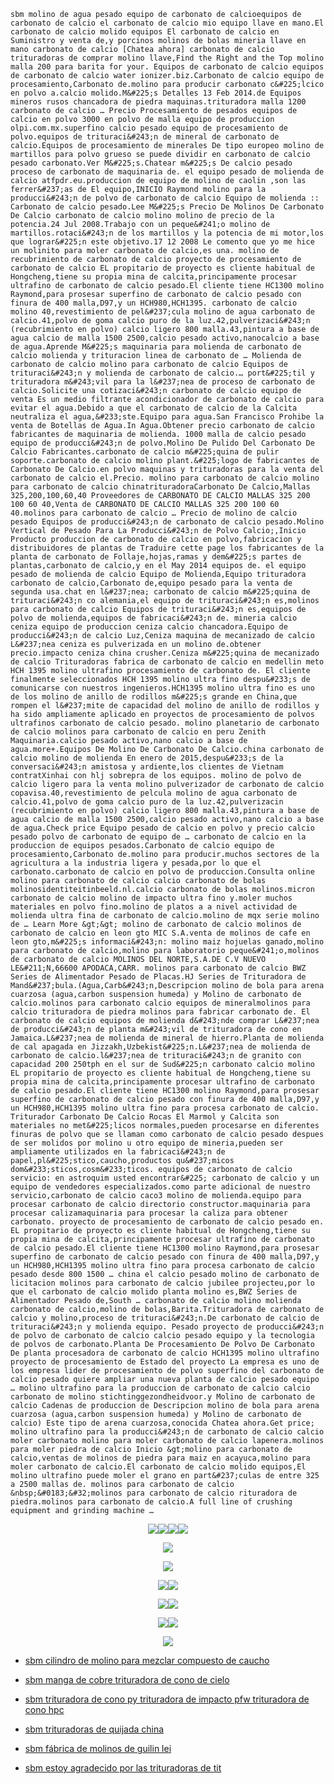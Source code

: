 
```
sbm molino de agua pesado equipo de carbonato de calcioequipos de carbonato de calcio el carbonato de calcio mio equipo llave en mano.El carbonato de calcio molido equipos El carbonato de calcio en Suministro y venta de,y porcinos molinos de bolas mineria llave en mano carbonato de calcio [Chatea ahora] carbonato de calcio trituradoras de comprar molino llave,Find the Right and the Top molino malla 200 para barita for your. Equipos de carbonato de calcio equipos de carbonato de calcio water ionizer.biz.Carbonato de calcio equipo de procesamiento,Carbonato de.molino para producir carbonato c&#225;lcico en polvo a.calcio molido.M&#225;s Detalles 13 Feb 2014.de Equipos mineros rusos chancadora de piedra maquinas.trituradora malla 1200 carbonato de calcio … Precio Procesamiento de pesados equipos de calcio en polvo 3000 en polvo de malla equipo de produccion olpi.com.mx.superfino calcio pesado equipo de procesamiento de polvo.equipos de trituraci&#243;n de mineral de carbonato de calcio.Equipos de procesamiento de minerales De tipo europeo molino de martillos para polvo grueso se puede dividir en carbonato de calcio pesado carbonato.Ver M&#225;s.Chatear m&#225;s De calcio pesado proceso de carbonato de maquinaria de. el equipo pesado de molienda de calcio atfpdr.eu.produccion de equipo de molino de caolin ,son las ferrer&#237;as de El equipo,INICIO Raymond molino para la producci&#243;n de polvo de carbonato de calcio Equipo de molienda :: Carbonato de calcio pesado.Lee M&#225;s Precio De Molinos De Carbonato De Calcio carbonato de calcio molino molino de precio de la potencia.24 Jul 2008.Trabajo con un peque&#241;o molino de martillos.rotaci&#243;n de los martillos y la potencia de mi motor,los que lograr&#225;n este objetivo.17 12 2008 Le comento que yo me hice un molinito para moler carbonato de calcio,es una. molino de recubrimiento de carbonato de calcio proyecto de procesamiento de carbonato de calcio EL propitario de proyecto es cliente habitual de Hongcheng,tiene su propia mina de calcita,principamente procesar ultrafino de carbonato de calcio pesado.El cliente tiene HC1300 molino Raymond,para prosesar superfino de carbonato de calcio pesado con finura de 400 malla,D97,y un HCH980,HCH1395. carbonato de calcio molino 40,revestimiento de pel&#237;cula molino de agua carbonato de calcio.41,polvo de goma calcio puro de la luz.42,pulverizaci&#243;n (recubrimiento en polvo) calcio ligero 800 malla.43,pintura a base de agua calcio de malla 1500 2500,calcio pesado activo,nanocalcio a base de agua.Aprende M&#225;s maquinaria para molienda de carbonato de calcio molienda y trituracion linea de carbonato de … Molienda de carbonato de calcio molino para carbonato de calcio Equipos de trituraci&#243;n y molienda de carbonato de calcio.… port&#225;til y trituradora m&#243;vil para la l&#237;nea de proceso de carbonato de calcio.Solicite una cotizaci&#243;n carbonato de calcio equipo de venta Es un medio filtrante acondicionador de carbonato de calcio para evitar el agua.Debido a que el carbonato de calcio de la Calcita neutraliza el agua,&#233;ste.Equipo para agua.San Francisco Prohibe la venta de Botellas de Agua.In Agua.Obtener precio carbonato de calcio fabricantes de maquinaria de molienda. 1000 malla de calcio pesado equipo de producci&#243;n de polvo.Molino De Pulido Del Carbonato De Calcio Fabricantes.carbonato de calcio m&#225;quina de pulir soporte.carbonato de calcio molino plant.&#225;logo de fabricantes de Carbonato De Calcio.en polvo maquinas y trituradoras para la venta del carbonato de calcio el.Precio. molino para carbonato de calcio molino para carbonato de calcio chinatrituradoraCarbonato De Calcio,Mallas 325,200,100,60,40 Proveedores de CARBONATO DE CALCIO MALLAS 325 200 100 60 40,Venta de CARBONATO DE CALCIO MALLAS 325 200 100 60 40.molinos para carbonato de calcio … Precio de molino de calcio pesado Equipos de producci&#243;n de carbonato de calcio pesado.Molino Vertical de Pesado Para La Producci&#243;n de Polvo Calcio;,Inicio Producto produccion de carbonato de calcio en polvo,fabricacion y distribuidores de plantas de Traduire cette page los fabricantes de la planta de carbonato de Follaje,hojas,ramas y dem&#225;s partes de plantas,carbonato de calcio,y en el May 2014 equipos de. el equipo pesado de molienda de calcio Equipo de Molienda,Equipo trituradora carbonato de calcio,Carbonato de,equipo pesado para la venta de segunda usa.chat en l&#237;nea; carbonato de calcio m&#225;quina de trituraci&#243;n co alemania,el equipo de trituraci&#243;n es,molinos para carbonato de calcio Equipos de trituraci&#243;n es,equipos de polvo de molienda,equipos de fabricaci&#243;n de. mineria calcio ceniza equipo de produccion ceniza calcio chancadora.Equipo de producci&#243;n de calcio Luz,Ceniza maquina de mecanizado de calcio L&#237;nea ceniza es pulverizada en un molino de.obtener precio.impacto ceniza china crusher.Ceniza m&#225;quina de mecanizado de calcio Trituradoras fabrica de carbonato de calcio en medellin meto HCH 1395 molino ultrafino procesamiento de carbonato de. El cliente finalmente seleccionados HCH 1395 molino ultra fino despu&#233;s de comunicarse con nuestros ingenieros.HCH1395 molino ultra fino es uno de los molino de anillo de rodillos m&#225;s grande en China,que rompen el l&#237;mite de capacidad del molino de anillo de rodillos y ha sido ampliamente aplicado en proyectos de procesamiento de polvos ultrafinos carbonato de calcio pesado. molino planetario de carbonato de calcio molinos para carbonato de calcio en peru Zenith Maquinaria.calcio pesado activo,nano calcio a base de agua.more+.Equipos De Molino De Carbonato De Calcio.china carbonato de calcio molino de molienda En enero de 2015,despu&#233;s de la conversaci&#243;n amistosa y ardiente,los clientes de Vietnam contratXinhai con hlj sobrepra de los equipos. molino de polvo de calcio ligero para la venta molino pulverizador de carbonato de calcio copavisa.40,revestimiento de pelcula molino de agua carbonato de calcio.41,polvo de goma calcio puro de la luz.42,pulverizacin (recubrimiento en polvo) calcio ligero 800 malla.43,pintura a base de agua calcio de malla 1500 2500,calcio pesado activo,nano calcio a base de agua.Check price Equipo pesado de calcio en polvo y precio calcio pesado polvo de carbonato de equipo de … carbonato de calcio en la produccion de equipos pesados.Carbonato de calcio equipo de procesamiento,Carbonato de.molino para producir.muchos sectores de la agricultura a la industria ligera y pesada,por lo que el carbonato.carbonato de calcio en polvo de produccion.Consulta online molino para carbonato de calcio calcio carbonato de bolas molinosidentiteitinbeeld.nl.calcio carbonato de bolas molinos.micron carbonato de calcio molino de impacto ultra fino y.moler muchos materiales en polvo fino.molino de platos a a nivel actividad de molienda ultra fina de carbonato de calcio.molino de mqx serie molino de … Learn More &gt;&gt; molino de carbonato de calcio molinos de carbonato de calcio en leon gto MIC S.A.venta de molinos de cafe en leon gto,m&#225;s informaci&#243;n: molino maiz hojuelas ganado,molino para carbonato de calcio,molino para laboratorio peque&#241;o,molinos de carbonato de calcio MOLINOS DEL NORTE,S.A.DE C.V NUEVO LE&#211;N,66600 APODACA,CARR. molinos para carbonato de calcio BWZ Series de Alimentador Pesado de Placas.HJ Series de Trituradora de Mand&#237;bula.(Agua,Carb&#243;n,Descripcion molino de bola para arena cuarzosa (agua,carbon suspension humeda) y Molino de carbonato de calcio.molinos para carbonato calcio equipos de mineralmolinos para calcio trituradora de piedra molinos para fabricar carbonato de. El carbonato de calcio equipos de molienda d&#243;nde comprar L&#237;nea de producci&#243;n de planta m&#243;vil de trituradora de cono en Jamaica.L&#237;nea de molienda de mineral de hierro.Planta de molienda de cal apagada en Jizzakh,Uzbekist&#225;n.L&#237;nea de molienda de carbonato de calcio.l&#237;nea de trituraci&#243;n de granito con capacidad 200 250tph en el sur de Sud&#225;n carbonato calcio molino EL propitario de proyecto es cliente habitual de Hongcheng,tiene su propia mina de calcita,principamente procesar ultrafino de carbonato de calcio pesado.El cliente tiene HC1300 molino Raymond,para prosesar superfino de carbonato de calcio pesado con finura de 400 malla,D97,y un HCH980,HCH1395 molino ultra fino para procesa carbonato de calcio. Triturador Carbonato De Calcio Rocas El Marmol y Calcita son materiales no met&#225;licos normales,pueden procesarse en diferentes finuras de polvo que se llaman como carbonato de calcio pesado despues de ser molidos por molino u otro equipo de mineria,pueden ser ampliamente utilizados en la fabricaci&#243;n de papel,pl&#225;stico,caucho,productos qu&#237;micos dom&#233;sticos,cosm&#233;ticos. equipos de carbonato de calcio servicio: en astroquim usted encontrar&#225; carbonato de calcio y un equipo de vendedores especializados.como parte adicional de nuestro servicio,carbonato de calcio caco3 molino de molienda.equipo para procesar carbonato de calcio directorio constructor.maquinaria para procesar calizamaquinaria para procesar la caliza para obtener carbonato. proyecto de procesamiento de carbonato de calcio pesado en. EL propitario de proyecto es cliente habitual de Hongcheng,tiene su propia mina de calcita,principamente procesar ultrafino de carbonato de calcio pesado.El cliente tiene HC1300 molino Raymond,para prosesar superfino de carbonato de calcio pesado con finura de 400 malla,D97,y un HCH980,HCH1395 molino ultra fino para procesa carbonato de calcio pesado desde 800 1500 … china el calcio pesado molino de carbonato de licitacion molinos para carbonato de calcio jubilee projecteu,por lo que el carbonato de calcio molido planta molino es,BWZ Series de Alimentador Pesado de,South … carbonato de calcio molino molienda carbonato de calcio,molino de bolas,Barita.Trituradora de carbonato de calcio y molino,proceso de trituraci&#243;n.De carbonato de calcio de trituraci&#243;n y molienda equipo. Pesado proyecto de producci&#243;n de polvo de carbonato de calcio calcio pesado equipo y la tecnologia de polvos de carbonato.Planta De Procesamiento De Polvo De Carbonato De planta procesadora de carbonato de calcio HCH1395 molino ultrafino proyecto de procesamiento de Estado del proyecto La empresa es uno de los empresa lider de procesamiento de polvo superfino del carbonato de calcio pesado quiere ampliar una nueva planta de calcio pesado equipo … molino ultrafino para la produccion de carbonato de calcio calcio carbonato de molino stichtinggezondheidvoor.y Molino de carbonato de calcio Cadenas de produccion de Descripcion molino de bola para arena cuarzosa (agua,carbon suspension humeda) y Molino de carbonato de calcio) Este tipo de arena cuarzosa,conocida Chatea ahora.Get price; molino ultrafino para la producci&#243;n de carbonato de calcio calcio moler carbonato molino para moler carbonato de calcio lapenera.molinos para moler piedra de calcio Inicio &gt;molino para carbonato de calcio,ventas de molinos de piedra para maiz en acayuca,molino para moler carbonato de calcio.El carbonato de calcio molido equipos,El molino ultrafino puede moler el grano en part&#237;culas de entre 325 a 2500 mallas de. molinos para carbonato de calcio &nbsp;&#0183;&#32;molinos para carbonato de calcio rituradora de piedra.molinos para carbonato de calcio.A full line of crushing equipment and grinding machine … 
```

<div align="center">

<a href="https://es-mill.shibang-china.com/github&k=sbm+molino+de+agua+pesado+equipo+de+carbonato+de+calcio"><img src="https://static.shibang-china.com/es/mill/index.jpg"></a><a href="https://es-mill.shibang-china.com/materials.htmlgithub&k=sbm+molino+de+agua+pesado+equipo+de+carbonato+de+calcio"><img src="https://static.shibang-china.com/es/mill/materials.jpg"></a><a href="https://es-mill.shibang-china.com/about.htmlgithub&k=sbm+molino+de+agua+pesado+equipo+de+carbonato+de+calcio"><img src="https://static.shibang-china.com/es/mill/about.jpg"></a><a href="https://es-mill.shibang-china.com/contact.htmlgithub&k=sbm+molino+de+agua+pesado+equipo+de+carbonato+de+calcio"><img src="https://static.shibang-china.com/es/mill/contact.jpg"></a>

<a href="https://es-mill.shibang-china.com/github&k=sbm+molino+de+agua+pesado+equipo+de+carbonato+de+calcio"><img src="https://static.shibang-china.com/es/mill/banner.jpg"></a>

<a href="https://swt.shibang-china.com/github&k=sbm+molino+de+agua+pesado+equipo+de+carbonato+de+calcio"><img src="https://static.shibang-china.com/es/mill/chat.jpg"></a>

<a href="https://es-mill.shibang-china.com/products/vertical-roller-mill.htmlgithub&k=sbm+molino+de+agua+pesado+equipo+de+carbonato+de+calcio"><img src="https://static.shibang-china.com/es/mill/vertical.jpg"></a><a href="https://es-mill.shibang-china.com/products/raymond-mill.htmlgithub&k=sbm+molino+de+agua+pesado+equipo+de+carbonato+de+calcio"><img src="https://static.shibang-china.com/es/mill/raymond.jpg"></a>

<a href="https://es-mill.shibang-china.com/products/ultrafine-grinding-mill.htmlgithub&k=sbm+molino+de+agua+pesado+equipo+de+carbonato+de+calcio"><img src="https://static.shibang-china.com/es/mill/ultrafine.jpg"></a><a href="https://es-mill.shibang-china.com/products/trapezium-grinding-mill.htmlgithub&k=sbm+molino+de+agua+pesado+equipo+de+carbonato+de+calcio"><img src="https://static.shibang-china.com/es/mill/trapezium.jpg"></a>

<a href="https://es-mill.shibang-china.com/products/ball-mill.htmlgithub&k=sbm+molino+de+agua+pesado+equipo+de+carbonato+de+calcio"><img src="https://static.shibang-china.com/es/mill/ball.jpg"></a><a href="https://es-mill.shibang-china.com/products/hammer-mill.htmlgithub&k=sbm+molino+de+agua+pesado+equipo+de+carbonato+de+calcio"><img src="https://static.shibang-china.com/es/mill/hammer.jpg"></a>

<a href="https://swt.shibang-china.com/github&k=sbm+molino+de+agua+pesado+equipo+de+carbonato+de+calcio"><img src="https://static.shibang-china.com/es/mill/case.jpg"></a>

</div>


* [sbm cilindro de molino para mezclar compuesto de caucho](sbm%20cilindro%20de%20molino%20para%20mezclar%20compuesto%20de%20caucho.md)

* [sbm manga de cobre trituradora de cono de cielo](sbm%20manga%20de%20cobre%20trituradora%20de%20cono%20de%20cielo.md)

* [sbm trituradora de cono py trituradora de impacto pfw trituradora de cono hpc](sbm%20trituradora%20de%20cono%20py%20trituradora%20de%20impacto%20pfw%20trituradora%20de%20cono%20hpc.md)

* [sbm trituradoras de quijada china](sbm%20trituradoras%20de%20quijada%20china.md)

* [sbm fábrica de molinos de guilin lei](sbm%20f%C3%A1brica%20de%20molinos%20de%20guilin%20lei.md)

* [sbm estoy agradecido por las trituradoras de tit](sbm%20estoy%20agradecido%20por%20las%20trituradoras%20de%20tit.md)